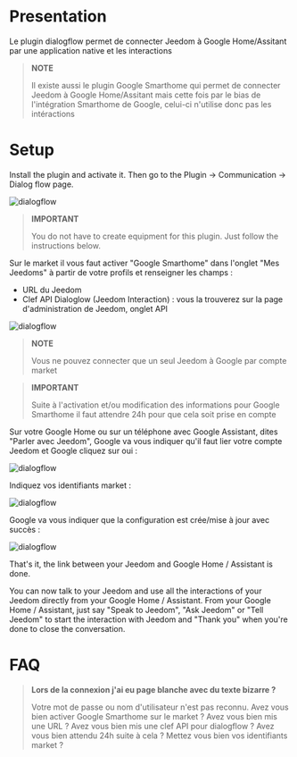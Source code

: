 # Presentation

Le plugin dialogflow permet de connecter Jeedom à Google Home/Assitant par une application native et les interactions

> **NOTE**
>
> Il existe aussi le plugin Google Smarthome qui permet de connecter Jeedom à Google Home/Assitant mais cette fois par le bias de l'intégration Smarthome de Google, celui-ci n'utilise donc pas les intéractions

# Setup

Install the plugin and activate it. Then go to the Plugin -> Communication -> Dialog flow page.

![dialogflow](../images/dialogflow1.png)

> **IMPORTANT** 
> 
> You do not have to create equipment for this plugin. Just follow the instructions below.

Sur le market il vous faut activer "Google Smarthome" dans l'onglet "Mes Jeedoms" à partir de votre profils et renseigner les champs : 

- URL du Jeedom
- Clef API Dialoglow (Jeedom Interaction) : vous la trouverez sur la page d'administration de Jeedom, onglet API

![dialogflow](../images/dialogflow7.png)

> **NOTE**
>
> Vous ne pouvez connecter que un seul Jeedom à Google par compte market

> **IMPORTANT**
>
> Suite à l'activation et/ou modification des informations pour Google Smarthome il faut attendre 24h pour que cela soit prise en compte

Sur votre Google Home ou sur un téléphone avec Google Assistant, dites "Parler avec Jeedom", Google va vous indiquer qu'il faut lier votre compte Jeedom et Google cliquez sur oui : 

![dialogflow](../images/dialogflow2.png)

Indiquez vos identifiants market : 

![dialogflow](../images/dialogflow3.png)

Google va vous indiquer que la configuration est crée/mise à jour avec succès : 

![dialogflow](../images/dialogflow4.png)

That's it, the link between your Jeedom and Google Home / Assistant is done.

You can now talk to your Jeedom and use all the interactions of your Jeedom directly from your Google Home / Assistant.
From your Google Home / Assistant, just say "Speak to Jeedom", "Ask Jeedom" or "Tell Jeedom" to start the interaction with Jeedom and "Thank you" when you're done to close the conversation.

# FAQ

>**Lors de la connexion j'ai eu page blanche avec du texte bizarre ?**
>
>Votre mot de passe ou nom d'utilisateur n'est pas reconnu. Avez vous bien activer Google Smarthome sur le market ? Avez vous bien mis une URL ? Avez vous bien mis une clef API pour dialogflow ? Avez vous bien attendu 24h suite à cela ? Mettez vous bien vos identifiants market ?